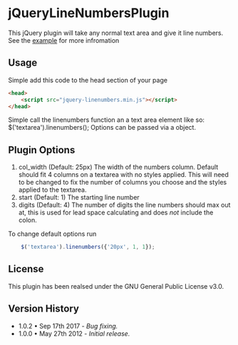 jQueryLineNumbersPlugin
=======================

This jQuery plugin will take any normal text area and give it line numbers. See the [example](https://drakonoved.github.io/line-numbers/) for more infromation

Usage
-----

Simple add this code to the head section of your page
```html
<head>
    <script src="jquery-linenumbers.min.js"></script>
</head>
```
Simple call the linenumbers function an a text area element like so:
    $('textarea').linenumbers();
Options can be passed via a object.

Plugin Options
--------------
1. col_width (Default: 25px) The width of the numbers column. Default should fit 4 columns on a textarea with no styles applied. This will need to be changed to fix the number of columns you choose and the styles applied to the textarea.
2. start (Default: 1) The starting line number
3. digits (Default: 4) The number of digits the line numbers should max out at, this is used for lead space calculating and does _not_ include the colon.

To change default options run

```javascript
    $('textarea').linenumbers({'20px', 1, 1});
``` 

License
-------
This plugin has been realsed under the GNU General Public License v3.0.

Version History
---------------
+ 1.0.2 • Sep 17th 2017 - _Bug fixing._
+ 1.0.0 • May 27th 2012 - _Initial release._